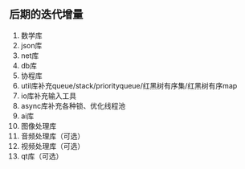 ## **后期的迭代增量**

1. 数学库
2. json库
3. net库
4. db库
5. 协程库
6. util库补充queue/stack/priorityqueue/红黑树有序集/红黑树有序map
7. io库补充输入工具
8. async库补充各种锁、优化线程池
9. ai库
10. 图像处理库
11. 音频处理库（可选）
12. 视频处理库（可选）
13. qt库（可选）